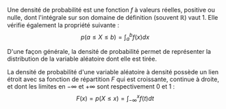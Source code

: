 

Une densité de probabilité est une fonction $f$ à valeurs réelles, positive ou nulle, dont l'intégrale sur son domaine de définition (souvent $\mathbb{R}$) vaut 1. Elle vérifie également la propriété suivante :
$$p(a\leq X\leq b) = \int_a^bf(x)dx$$

D'une façon générale, la densité de probabilité permet de représenter la distribution de la variable aléatoire dont elle est tirée.

La densité de probabilité d'une variable aléatoire à densité possède un lien étroit avec sa fonction de répartition $F$ qui est croissante, continue à droite, et dont les limites en $-\infty$ et $+\infty$ sont respectivement $0$ et $1$ :
$$F(x) = p(X\leq x) = \int_{-\infty}^xf(t)dt$$